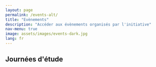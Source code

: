 ```yaml
---
layout: page
permalink: /events-alt/
title: "Evènements"
description: "Accéder aux évènements organisés par l'initiative"
nav-menu: true
image: assets/images/events-dark.jpg
lang: fr
---
```


## Journées d'étude
